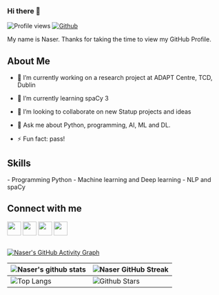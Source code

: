 ### Hi there 👋

<!--
**snrazavi/snrazavi** is a ✨ _special_ ✨ repository because its `README.md` (this file) appears on your GitHub profile.

Here are some ideas to get you started:

- 🔭 I’m currently working on ...
- 🌱 I’m currently learning ...
- 👯 I’m looking to collaborate on ...
- 🤔 I’m looking for help with ...
- 💬 Ask me about ...
- 📫 How to reach me: ...
- 😄 Pronouns: ...
- ⚡ Fun fact: ...
-->


![Profile views](https://visitor-badge.glitch.me/badge?page_id=snrazavi.snrazavi)
[![Github](https://img.shields.io/github/followers/snrazavi?label=Follow&style=social)](https://github.com/snrazavi)

<div size='20px'> My name is Naser. Thanks for taking the time to view my GitHub Profile. 
</div>

<h2> About Me </h2>

- 🔭 I’m currently working on a research project at ADAPT Centre, TCD, Dublin
  
- 🌱 I’m currently learning spaCy 3
  
- 👯 I’m looking to collaborate on new Statup projects and ideas
  
- 💬 Ask me about Python, programming, AI, ML and DL.
  
- ⚡ Fun fact: pass!

<h2> Skills </h2>
- Programming Python
- Machine learning and Deep learning
- NLP and spaCy


<h2> Connect with me </h2>
<a href = 'https://www.linkedin.com/in/seyed-naser-razavi'> <img width = '32px' align= 'center' src="https://raw.githubusercontent.com/rahulbanerjee26/githubAboutMeGenerator/main/icons/linked-in-alt.svg"/></a> 
<a href = 'https://www.twitter.com/naser_razavi'> <img width = '32px' align= 'center' src="https://raw.githubusercontent.com/rahulbanerjee26/githubAboutMeGenerator/main/icons/twitter.svg"/></a> 
<a href = 'http://www.snrazavi.ir/'> <img width = '32px' align= 'center' src="https://raw.githubusercontent.com/rahulbanerjee26/githubAboutMeGenerator/main/icons/portfolio.png"/></a> 
<a href = 'https://www.github.com/snrazavi'> <img width = '32px' align= 'center' src="https://raw.githubusercontent.com/rahulbanerjee26/githubAboutMeGenerator/main/icons/github.svg"/></a>

<br>
<br>

[![Naser's GitHub Activity Graph](https://activity-graph.herokuapp.com/graph?username=snrazavi&theme=tokyonight)](https://git.io/praveenscience)

| ![Naser's github stats](https://github-readme-stats.vercel.app/api?username=snrazavi&show_icons=true&theme=tokyonight) | ![Naser GitHub Streak](https://github-readme-streak-stats.herokuapp.com/?user=snrazavi&theme=tokyonight) |
| --- | --- |
| ![Top Langs](https://github-readme-stats.vercel.app/api/top-langs/?username=snrazavi&theme=tokyonight) | ![Github Stars](https://github-readme-stats.vercel.app/api?username=snrazavi&show_icons=true&locale=en&count_private=true&hide_rank=true&custom_title=My%20GitHub%20Stats&disable_animations=true&theme=tokyonight) |
